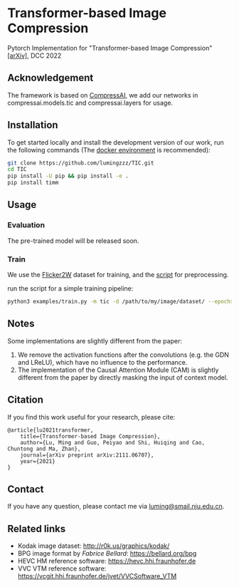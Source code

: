 # Transformer-based Image Compression
Pytorch Implementation for "Transformer-based Image Compression"[[arXiv]](https://arxiv.org/abs/2111.06707), DCC 2022

## Acknowledgement
The framework is based on [CompressAI](https://github.com/InterDigitalInc/CompressAI/), we add our networks in compressai.models.tic and compressai.layers for usage.

## Installation
To get started locally and install the development version of our work, run the following commands (The [docker environment](https://registry.hub.docker.com/layers/pytorch/pytorch/1.8.1-cuda11.1-cudnn8-devel/images/sha256-024af183411f136373a83f9a0e5d1a02fb11acb1b52fdcf4d73601912d0f09b1?context=explore) is recommended):
```bash
git clone https://github.com/lumingzzz/TIC.git
cd TIC
pip install -U pip && pip install -e .
pip install timm
```

## Usage

### Evaluation
The pre-trained model will be released soon.

### Train
We use the [Flicker2W](https://github.com/liujiaheng/CompressionData) dataset for training, and the [script](https://github.com/xyq7/InvCompress/tree/main/codes/scripts) for preprocessing.

run the script for a simple training pipeline:
```bash
python3 examples/train.py -m tic -d /path/to/my/image/dataset/ --epochs 300 -lr 1e-4 --batch-size 8 --cuda --save
```

## Notes
Some implementations are slightly different from the paper:
1. We remove the activation functions after the convolutions (e.g. the GDN and LReLU), which have no influence to the performance. 
2. The implementation of the Causal Attention Module (CAM) is slightly different from the paper by directly masking the input of context model. 

## Citation
If you find this work useful for your research, please cite:

```
@article{lu2021transformer,
	title={Transformer-based Image Compression},
	author={Lu, Ming and Guo, Peiyao and Shi, Huiqing and Cao, Chuntong and Ma, Zhan},
	journal={arXiv preprint arXiv:2111.06707},
	year={2021}
}
```
## Contact
If you have any question, please contact me via luming@smail.nju.edu.cn.

## Related links
 * Kodak image dataset: http://r0k.us/graphics/kodak/
 * BPG image format by _Fabrice Bellard_: https://bellard.org/bpg
 * HEVC HM reference software: https://hevc.hhi.fraunhofer.de
 * VVC VTM reference software: https://vcgit.hhi.fraunhofer.de/jvet/VVCSoftware_VTM
